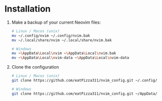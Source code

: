 # Installation
1. Make a backup of your current Neovim files:
   ```bash
   # Linux / Macos (unix)
   mv ~/.config/nvim ~/.config/nvim.bak
   mv ~/.local/share/nvim ~/.local/share/nvim.bak

   # Windows
   mv ~\AppData\Local\nvim ~\AppData\Local\nvim.bak
   mv ~\AppData\Local\nvim-data ~\AppData\Local\nvim-data
   ```
2. Clone the configuration
   ```bash
   # Linux / Macos (unix)
   git clone https://github.com/eatPizza311/nvim_config.git ~/.config/nvim

   # Windows
   git clone https://github.com/eatPizza311/nvim_config.git ~/AppData/Local/nvim
   ```
